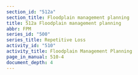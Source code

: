 ```yaml
---
section_id: "512a"
section_title: Floodplain management planning
title: 512a Floodplain management planning
abbr: FPM
series_id: "500"
series_title: Repetitive Loss
activity_id: "510"
activity_title: Floodplain Management Planning
page_in_manual: 510-4
document_depth: 4
---
```

